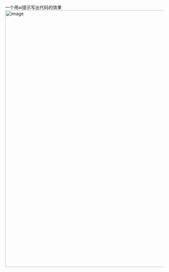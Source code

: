 一个用ai提示写出代码的效果
<img width="1240" height="817" alt="image" src="https://github.com/user-attachments/assets/d51fa85c-6ed8-4eb7-8111-f2d53b848463" />
